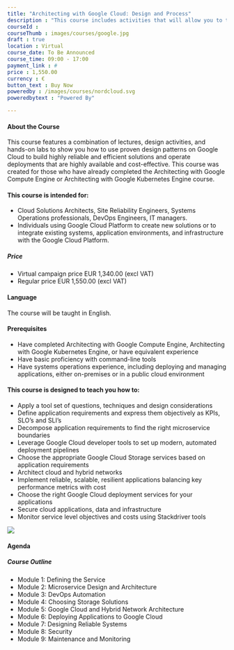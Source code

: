 ```yaml
---
title: "Architecting with Google Cloud: Design and Process"
description : "This course includes activities that will allow you to test new skills and apply knowledge through hands-on lab activities. Architecting with Google Cloud: Design and Process will be delivered through a mix of instructor-led training, demos and hands-on labs."
courseId : 
courseThumb : images/courses/google.jpg
draft : true
location : Virtual
course_date: To Be Announced
course_time: 09:00 - 17:00
payment_link : #
price : 1,550.00
currency : €
button_text : Buy Now
poweredby : /images/courses/nordcloud.svg
poweredbytext : "Powered By"

---
```



#### About the Course

This course features a combination of lectures, design activities, and hands-on labs to show you how to use proven design patterns on Google Cloud to build highly reliable and efficient solutions and operate deployments that are highly available and cost-effective. This course was created for those who have already completed the Architecting with Google Compute Engine or Architecting with Google Kubernetes Engine course.

#### This course is intended for:

* Cloud Solutions Architects, Site Reliability Engineers, Systems Operations professionals, DevOps Engineers, IT managers.
* Individuals using Google Cloud Platform to create new solutions or to integrate existing systems, application environments, and infrastructure with the Google Cloud Platform.

##### Price

* Virtual campaign price EUR 1,340.00 (excl VAT)
* Regular price EUR 1,550.00 (excl VAT)

#### Language

The course will be taught in English.

#### Prerequisites

* Have completed Architecting with Google Compute Engine, Architecting with Google Kubernetes Engine, or have equivalent experience
* Have basic proficiency with command-line tools
* Have systems operations experience, including deploying and managing applications, either on-premises or in a public cloud environment


#### This course is designed to teach you how to:

* Apply a tool set of questions, techniques and design considerations
* Define application requirements and express them objectively as KPIs, SLO’s and SLI’s
* Decompose application requirements to find the right microservice boundaries
* Leverage Google Cloud developer tools to set up modern, automated deployment pipelines
* Choose the appropriate Google Cloud Storage services based on application requirements
* Architect cloud and hybrid networks
* Implement reliable, scalable, resilient applications balancing key performance metrics with cost
* Choose the right Google Cloud deployment services for your applications
* Secure cloud applications, data and infrastructure
* Monitor service level objectives and costs using Stackdriver tools

![](https://nordcloud.com/wp-content/uploads/2020/03/nordcloud_web_square-24-1.jpg#right)

#### Agenda

##### Course Outline

* Module 1: Defining the Service
* Module 2: Microservice Design and Architecture
* Module 3: DevOps Automation
* Module 4: Choosing Storage Solutions
* Module 5: Google Cloud and Hybrid Network Architecture
* Module 6: Deploying Applications to Google Cloud
* Module 7: Designing Reliable Systems
* Module 8: Security
* Module 9: Maintenance and Monitoring